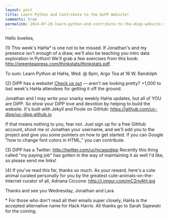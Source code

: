```yaml
---
layout: post
title: Learn Python and Contribute to the DiPP Website!
comments: true
permalink: 2014-07-28-learn-python-and-contribute-to-the-dipp-website.md
---
```


Hello lovelies, 

(1) This week's HaHa* is one not to be missed. If Jonathan's and my presence isn't enough of a draw, we'll also be teaching you intro data exploration in Python! We'll grab a few exercises from this book: <http://greenteapress.com/thinkstats/thinkstats.pdf>.

To sum: Learn Python at HaHa, Wed. @ 6pm, Argo Tea at 16 W. Randolph 

(2) DiPP has a website! [Check us out](http://uc-dipp.github.io/) — aren't we looking pretty? +1,000 to last week's HaHa attendees for getting it off the ground. 

Jonathan and I may write your snarky weekly HaHa updates, but all of YOU are DiPP. So show your DiPP love and devotion by helping to build the website. It's built with Jekyll and Poole on GitHub: <https://github.com/uc-dipp/uc-dipp.github.io>

If that means nothing to you, fear not. Just sign up for a free GitHub account, shoot me or Jonathan your username, and we'll add you to the project and give you some pointers on how to get started. If you can Google "how to change font colors in HTML," you can contribute.

(3) DiPP has a Twitter: <http://twitter.com/uchicagodipp> Recently this thing called "my paying job" has gotten in the way of maintaining it as well I'd like, so please send me links! 

(4) If you've read this far, thanks so much. As your reward, here's a cute animal curated personally for you by the greatest cute-animals-on-the-Internet curator of all, Adriana Ciccone: <http://i.imgur.com/mC2nvAH.jpg>

Thanks and see you Wednesday,
Jonathan and Lara

\* For those who don't read all their emails super closely, HaHa is the accepted alternative name for Hack Harris. All thanks go to Sarah Sajewski for the coining.
